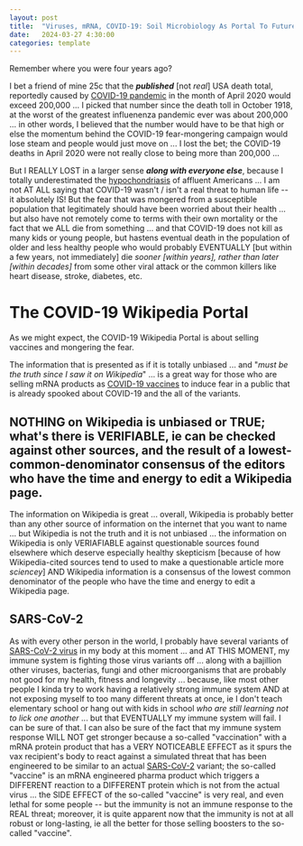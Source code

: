 ```yaml
---
layout: post
title:  "Viruses, mRNA, COVID-19: Soil Microbiology As Portal To Future"
date:   2024-03-27 4:30:00
categories: template
---
```



Remember where you were four years ago?

I bet a friend of mine 25c that the ***published*** [not *real*] USA death total, reportedly caused by [COVID-19 pandemic](https://en.wikipedia.org/wiki/COVID-19_pandemic) in the month of April 2020 would exceed 200,000 ... I picked that number since the death toll in October 1918, at the worst of the greatest influenenza pandemic ever was about 200,000 ... in other words, I believed that the number would have to be that high or else the momentum behind the COVID-19 fear-mongering campaign would lose steam and people would just move on ... I lost the bet; the COVID-19 deaths in April 2020 were not really close to being more than 200,000 ... 

But I REALLY LOST in a larger sense ***along with everyone else***, because I totally underestimated the [hypochondriasis](https://en.wikipedia.org/wiki/Hypochondriasis) of affluent Americans ... I am not AT ALL saying that COVID-19 wasn't / isn't a real threat to human life -- it absolutely IS!  But the fear that was mongered from a susceptible population that legitimately should have been worried about their health ... but also have not remotely come to terms with their own mortality or the fact that we ALL die from something ... and that COVID-19 does not kill as many kids or young people, but hastens eventual death in the population of older and less healthy people who would probably EVENTUALLY [but within a few years, not immediately] die *sooner [within years], rather than later [within decades]* from some other viral attack or the common killers like heart disease, stroke, diabetes, etc.


# The COVID-19 Wikipedia Portal

As we might expect, the COVID-19 Wikipedia Portal is about selling vaccines and mongering the fear.

The information that is presented as if it is totally unbiased ... and "*must be the truth since I saw it on Wikipedia*" ... is a great way for those who are selling mRNA products as [COVID-19 vaccines](https://en.wikipedia.org/wiki/COVID-19_vaccine) to induce fear in a public that is already spooked about COVID-19 and the all of the variants. 

## NOTHING on Wikipedia is unbiased or TRUE; what's there is VERIFIABLE, ie can be checked against other sources, and the result of a lowest-common-denominator consensus of the editors who have the time and energy to edit a Wikipedia page.

The information on Wikipedia is great ... overall, Wikipedia is probably better than any other source of information on the internet that you want to name ... but Wikipedia is not the truth and it is not unbiased ... the information on Wikipedia is only VERIAFIABLE against questionable sources found elsewhere which deserve especially healthy skepticism [because of how Wikipedia-cited sources tend to used to make a questionable article more *sciencey*] AND Wikipedia information is a consensus of the lowest common denominator of the people who have the time and energy to edit a Wikipedia page. 

## SARS-CoV-2

As with every other person in the world, I probably have several variants of [SARS-CoV-2 virus](https://en.wikipedia.org/wiki/SARS-CoV-2) in my body at this moment ... and AT THIS MOMENT, my immune system is fighting those virus variants off ... along with a bajillion other viruses, bacterias, fungi and other microorganisms that are probably not good for my health, fitness and longevity ... because, like most other people I kinda try to work having a relatively strong immune system AND at not exposing myself to too many different threats at once, ie I don't teach elementary school or hang out with kids in school *who are still learning not to lick one another* ... but that EVENTUALLY my immune system will fail. I can be sure of that.  I can also be sure of the fact that my immune system response WILL NOT get stronger because a so-called "vaccination" with a mRNA protein product that has a VERY NOTICEABLE EFFECT as it spurs the vax recipient's body to react against a simulated threat that has been engineered to be similar to an actual [SARS-CoV-2](https://en.wikipedia.org/wiki/SARS-CoV-2) variant; the so-called "vaccine" is an mRNA engineered pharma product which triggers a DIFFERENT reaction to a DIFFERENT protein which is not from the actual virus ... the SIDE EFFECT of the so-called "vaccine" is very real, and even lethal for some people -- but the immunity is not an immune response to the REAL threat; moreover, it is quite apparent now that the immunity is not at all robust or long-lasting, ie all the better for those selling boosters to the so-called "vaccine". 

